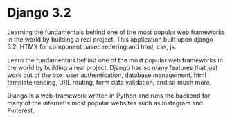 
# Django 3.2
Learning the fundamentals behind one of the most popular web frameworks in the world by building a real project. This application built upon django 3.2, HTMX for component based redering and html, css, js.

Learn the fundamentals behind one of the most popular web frameworks in the world by building a real project. Django has so many features that just work out of the box: user authentication, database management, html template rending, URL routing, form data validation, and so much more.

Django is a web-framework written in Python and runs the backend for many of the internet's most popular websites such as Instagram and Pinterest.

